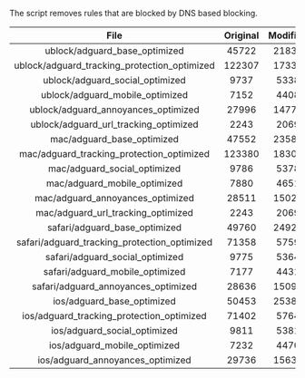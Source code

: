 The script removes rules that are blocked by DNS based blocking.


| File | Original | Modified |
|:----:|:-----:|:-----:|
| ublock/adguard_base_optimized | 45722 | 21833 |
| ublock/adguard_tracking_protection_optimized | 122307 | 17333 |
| ublock/adguard_social_optimized | 9737 | 5338 |
| ublock/adguard_mobile_optimized | 7152 | 4408 |
| ublock/adguard_annoyances_optimized | 27996 | 14774 |
| ublock/adguard_url_tracking_optimized | 2243 | 2069 |
| mac/adguard_base_optimized | 47552 | 23583 |
| mac/adguard_tracking_protection_optimized | 123380 | 18309 |
| mac/adguard_social_optimized | 9786 | 5378 |
| mac/adguard_mobile_optimized | 7880 | 4651 |
| mac/adguard_annoyances_optimized | 28511 | 15021 |
| mac/adguard_url_tracking_optimized | 2243 | 2069 |
| safari/adguard_base_optimized | 49760 | 24925 |
| safari/adguard_tracking_protection_optimized | 71358 | 5759 |
| safari/adguard_social_optimized | 9775 | 5364 |
| safari/adguard_mobile_optimized | 7177 | 4431 |
| safari/adguard_annoyances_optimized | 28636 | 15094 |
| ios/adguard_base_optimized | 50453 | 25387 |
| ios/adguard_tracking_protection_optimized | 71402 | 5764 |
| ios/adguard_social_optimized | 9811 | 5381 |
| ios/adguard_mobile_optimized | 7232 | 4470 |
| ios/adguard_annoyances_optimized | 29736 | 15634 |